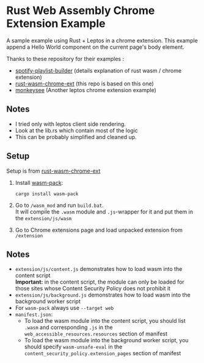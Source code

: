 # Rust Web Assembly Chrome Extension Example


A sample example using Rust + Leptos in a chrome extension.
This example append a Hello World component on the current page's body element.

Thanks to these repository for their examples :
- [spotify-playlist-builder](https://github.com/rimutaka/spotify-playlist-builder) (details explanation of rust wasm / chrome extension)
- [rust-wasm-chrome-ext](https://github.com/theberrigan/rust-wasm-chrome-ext) (this repo is based on this one)
- [monkeysee](https://github.com/friendlymatthew/monkeysee) (Another leptos chrome extension example)


## Notes
- I tried only with leptos client side rendering.
- Look at the lib.rs which contain most of the logic
- This can be probably simplified and cleaned up.

## Setup
Setup is from [rust-wasm-chrome-ext](https://github.com/theberrigan/rust-wasm-chrome-ext)

1. Install [wasm-pack](https://rustwasm.github.io/wasm-pack/installer/):

   ```
   cargo install wasm-pack
   ```
2. Go to ```/wasm_mod``` and run ```build.bat```. <br/>
   It will compile the ```.wasm``` module and ```.js```-wrapper for it and put them in the ```extension/js/wasm```
3. Go to Chrome extensions page and load unpacked extension from ```/extension```

## Notes
- ```extension/js/content.js``` demonstrates how to load wasm into the content script <br/>
  **Important:** in the content script, the module can only be loaded for those sites whose Content Security Policy does not prohibit it
- ```extension/js/background.js``` demonstrates how to load wasm into the background worker script
- For ```wasm-pack``` always use ```--target web```
- ```manifest.json```:
    - To load the wasm module into the content script, you should list ```.wasm``` and corresponding ```.js``` in the ```web_accessible_resources.resources``` section of manifest
    - To load the wasm module into the background worker script, you should specify ```wasm-unsafe-eval``` in the ```content_security_policy.extension_pages``` section of manifest
